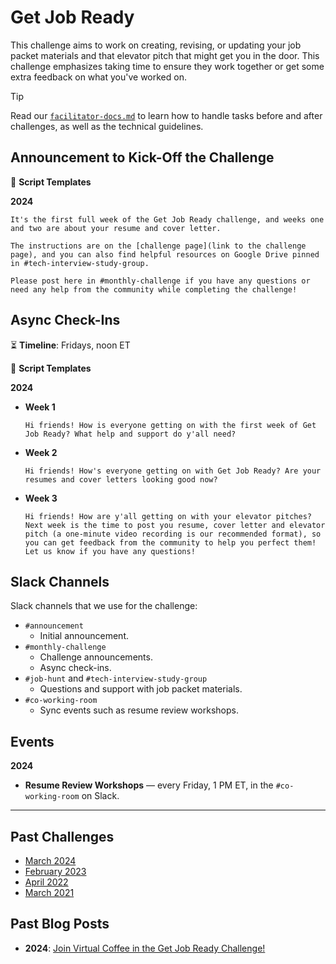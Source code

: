 # Get Job Ready

This challenge aims to work on creating, revising, or updating your job packet materials and that elevator pitch that might get you in the door. This challenge emphasizes taking time to ensure they work together or get some extra feedback on what you've worked on.

> [!TIP]
> Read our [`facilitator-docs.md`](../facilitators-docs.md) to learn how to handle tasks before and after challenges, as well as the technical guidelines.

## Announcement to Kick-Off the Challenge

📃 **Script Templates**

**2024**

```text
It's the first full week of the Get Job Ready challenge, and weeks one and two are about your resume and cover letter.

The instructions are on the [challenge page](link to the challenge page), and you can also find helpful resources on Google Drive pinned in #tech-interview-study-group.

Please post here in #monthly-challenge if you have any questions or need any help from the community while completing the challenge!
```

## Async Check-Ins

⏳ **Timeline**: Fridays, noon ET

📃 **Script Templates**

**2024**

- **Week 1**

  ```text
  Hi friends! How is everyone getting on with the first week of Get Job Ready? What help and support do y'all need?
  ```

- **Week 2**

  ```text
  Hi friends! How's everyone getting on with Get Job Ready? Are your resumes and cover letters looking good now?
  ```

- **Week 3**

  ```text
  Hi friends! How are y'all getting on with your elevator pitches? Next week is the time to post you resume, cover letter and elevator pitch (a one-minute video recording is our recommended format), so you can get feedback from the community to help you perfect them! Let us know if you have any questions!
  ```

## Slack Channels

Slack channels that we use for the challenge:

- `#announcement`
  - Initial announcement.
- `#monthly-challenge`
  - Challenge announcements.
  - Async check-ins.
- `#job-hunt` and `#tech-interview-study-group`
  - Questions and support with job packet materials.
- `#co-working-room`
  - Sync events such as resume review workshops.

## Events

**2024**

- **Resume Review Workshops** — every Friday, 1 PM ET, in the `#co-working-room` on Slack.

---

## Past Challenges

- [March 2024](https://virtualcoffee.io/monthlychallenges/mar-2024)
- [February 2023](https://virtualcoffee.io/monthlychallenges/feb-2023)
- [April 2022](https://virtualcoffee.io/monthlychallenges/apr-2022)
- [March 2021](https://virtualcoffee.io/monthlychallenges/mar-2021)

## Past Blog Posts

- **2024**: [Join Virtual Coffee in the Get Job Ready Challenge!](https://dev.to/virtualcoffee/join-virtual-coffee-in-the-get-job-ready-challenge-44ki)
